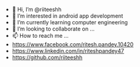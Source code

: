 - 👋 Hi, I’m @riiteeshh
- 👀 I’m interested in android app development
- 🌱 I’m currently learning computer engineering
- 💞️ I’m looking to collaborate on ...
- 📫 How to reach me ...
- https://www.facebook.com/ritesh.pandey.10420
- https://www.linkedin.com/in/riteshpandey47
- https://github.com/riiteeshh

<!---
riiteeshh/riiteeshh is a ✨ special ✨ repository because its `README.md` (this file) appears on your GitHub profile.
You can click the Preview link to take a look at your changes.
--->
